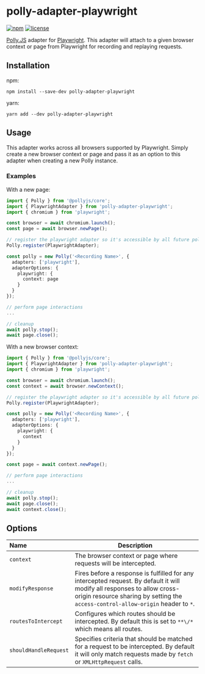 # polly-adapter-playwright

[![npm](https://shields.io/npm/v/polly-adapter-playwright)](https://www.npmjs.com/package/polly-adapter-playwright)
[![license](https://shields.io/github/license/redabacha/polly-adapter-playwright)](https://github.com/redabacha/polly-adapter-playwright/blob/main/LICENSE)

[Polly.JS](https://netflix.github.io/pollyjs/#/) adapter for [Playwright](https://playwright.dev/). This adapter will attach to a given browser context or page from Playwright for recording and replaying requests.

## Installation

npm:

```
npm install --save-dev polly-adapter-playwright
```

yarn:

```
yarn add --dev polly-adapter-playwright
```

## Usage

This adapter works across all browsers supported by Playwright. Simply create a new browser context or page and pass it as an option to this adapter when creating a new Polly instance.

### Examples

With a new page:

```ts
import { Polly } from '@pollyjs/core';
import { PlaywrightAdapter } from 'polly-adapter-playwright';
import { chromium } from 'playwright';

const browser = await chromium.launch();
const page = await browser.newPage();

// register the playwright adapter so it's accessible by all future polly instances
Polly.register(PlaywrightAdapter);

const polly = new Polly('<Recording Name>', {
  adapters: ['playwright'],
  adapterOptions: {
    playwright: {
      context: page
    }
  }
});

// perform page interactions
...

// cleanup
await polly.stop();
await page.close();
```

With a new browser context:

```ts
import { Polly } from '@pollyjs/core';
import { PlaywrightAdapter } from 'polly-adapter-playwright';
import { chromium } from 'playwright';

const browser = await chromium.launch();
const context = await browser.newContext();

// register the playwright adapter so it's accessible by all future polly instances
Polly.register(PlaywrightAdapter);

const polly = new Polly('<Recording Name>', {
  adapters: ['playwright'],
  adapterOptions: {
    playwright: {
      context
    }
  }
});

const page = await context.newPage();

// perform page interactions
...

// cleanup
await polly.stop();
await page.close();
await context.close();
```

## Options

| Name                  | Description                                                                                                                                                                                                  |
| :-------------------- | ------------------------------------------------------------------------------------------------------------------------------------------------------------------------------------------------------------ |
| `context`             | The browser context or page where requests will be intercepted.                                                                                                                                              |
| `modifyResponse`      | Fires before a response is fulfilled for any intercepted request. By default it will modify all responses to allow cross-origin resource sharing by setting the `access-control-allow-origin` header to `*`. |
| `routesToIntercept`   | Configures which routes should be intercepted. By default this is set to `**\/*` which means all routes.                                                                                                     |
| `shouldHandleRequest` | Specifies criteria that should be matched for a request to be intercepted. By default it will only match requests made by `fetch` or `XMLHttpRequest` calls.                                                 |
